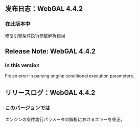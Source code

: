 ## 发布日志：WebGAL 4.4.2
### 在此版本中

修复引擎条件执行参数解析错误

## Release Note: WebGAL 4.4.2
### In this version

Fix an error in parsing engine conditional execution parameters.

## リリースログ：WebGAL 4.4.2
### このバージョンでは

エンジンの条件実行パラメータの解析におけるエラーを修正。
